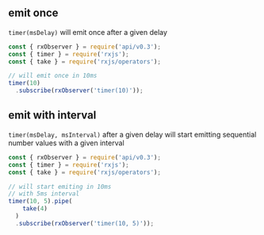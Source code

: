 <!--
name:       
title:      timer
pageTitle:  RxJS timer function example
desc:       timer will emit values with a given pace after a delay. Examples with a marble diagrams
docsUrl:    https://rxjs.dev/api/index/function/timer
-->
## emit once

`timer(msDelay)` will emit once after a given delay

```js
const { rxObserver } = require('api/v0.3');
const { timer } = require('rxjs');
const { take } = require('rxjs/operators');

// will emit once in 10ms
timer(10)
  .subscribe(rxObserver('timer(10)'));

```

## emit with interval

`timer(msDelay, msInterval)` after a given delay will start emitting sequential number values with a given interval

```js
const { rxObserver } = require('api/v0.3');
const { timer } = require('rxjs');
const { take } = require('rxjs/operators');

// will start emiting in 10ms
// with 5ms interval
timer(10, 5).pipe(
    take(4)
  )
  .subscribe(rxObserver('timer(10, 5)'));

```
